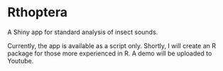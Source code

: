 # Rthoptera
A Shiny app for standard analysis of insect sounds.

Currently, the app is available as a script only. Shortly, I will create an R package for those more experienced in R. A demo will be uploaded to Youtube.
